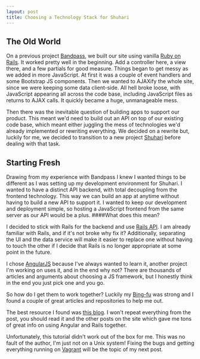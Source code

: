 ```yaml
---
layout: post
title: Choosing a Technology Stack for Shuhari
---
```


## The Old World

On a previous project [Bandpass](http://bandpass.fm), we built our site using vanilla [Ruby on Rails](http://rubyonrails.org/). It worked pretty well in the beginning. Add a controller here, a view there, and a few partials for good measure. Things began to get messy as we added in more JavaScript. At first it was a couple of event handlers and some Bootstrap JS components. Then we wanted to AJAXify the whole site, since we were keeping some data client-side. All hell broke loose, with JavaScript appearing all across the code base, including JavaScript files as returns to AJAX calls. It quickly became a huge, unmanageable mess.

Then there was the inevitable question of building apps to support our product.  This meant we'd need to build out an API on top of our existing code base, which meant either juggling the mess of technologies we'd already implemented or rewriting everything. We decided on a rewrite but, luckily for me, we decided to transition to a new project [Shuhari](http://shuhari.io) before dealing with that task.

## Starting Fresh

Drawing from my experience with Bandpass I knew I wanted things to be different as I was setting up my development environment for Shuhari. I wanted to have a distinct API backend, with total decoupling from the frontend technology. This way we can build an app at anytime without having to build a new API to support it. I wanted to keep our development and deployment simple, so hosting a JavaScript frontend from the same server as our API would be a plus.  ####What does this mean?

I decided to stick with Rails for the backend and use [Rails API](https://github.com/rails-api/rails-api). I am already familiar with Rails, and if it's not broke why fix it? Additionally, separating the UI and the data service will make it easier to replace one without having to touch the other if I decide that Rails is no longer appropriate at some point in the future.

I chose [AngularJS](https://angularjs.org/) because I've always wanted to learn it, another project I'm working on uses it, and in the end why not? There are thousands of articles and arguments about choosing a JS framework, but I honestly think in the end you just pick one and you go.

So how do I get them to work together? Luckily my [Bing-fu](http://www.urbandictionary.com/define.php?term=Bing-Fu) was strong and I found a couple of great articles and repositories to help me out.

The best resource I found was [this blog](http://www.angularonrails.com/ruby-on-rails-angularjs-single-page-application/). I won't repeat everything from the post, you should read it and the other posts on the site which gave me tons of great info on using Angular and Rails together.

Unfortunately, this tutorial didn't work out of the box for me. This was no fault of the author, I'm just not on a Unix system! Fixing the bugs and getting everything running on [Vagrant](https://www.vagrantup.com/) will be the topic of my next post.
